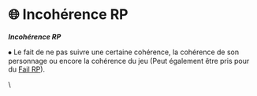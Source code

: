 # 🌐 Incohérence RP

_**Incohérence RP**_&#x20;



⦁ Le fait de ne pas suivre une certaine cohérence, la cohérence de son personnage ou encore la cohérence du jeu (Peut également être pris pour du [Fail RP](../../../../reglement/reglement/five-m/politiques-en-matiere-de-jeux-de-role/fail-rp.md)).

\
